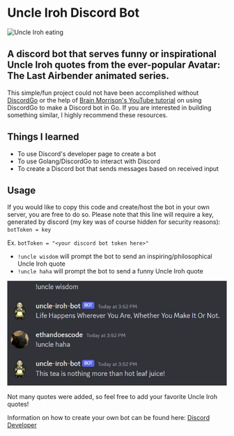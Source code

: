 # Uncle Iroh Discord Bot

![Uncle Iroh eating](https://media1.tenor.com/m/UZhw7z7yB2YAAAAC/iroh-eating.gif)

## A discord bot that serves funny or inspirational Uncle Iroh quotes from the ever-popular Avatar: The Last Airbender animated series.

This simple/fun project could not have been accomplished without [DiscordGo](https://github.com/bwmarrin/discordgo) or the help of [Brain Morrison's YouTube tutorial](https://www.youtube.com/channel/UCLx9EihBDfoJMncRWSZZoXg) on using DiscordGo to make a Discord bot in Go. If you are interested in building something similar, I highly recommend these resources.

## Things I learned
  * To use Discord's developer page to create a bot
  * To use Golang/DiscordGo to interact with Discord
  * To create a Discord bot that sends messages based on received input

## Usage
If you would like to copy this code and create/host the bot in your own server, you are free to do so. Please note that this line will require a key, generated by discord (my key was of course hidden for security reasons):
`botToken = key`

Ex. `botToken = "<your discord bot token here>"`

 * `!uncle wisdom` will prompt the bot to send an inspiring/philosophical Uncle Iroh quote
 * `!uncle haha` will prompt the bot to send a funny Uncle Iroh quote

![Bot example](https://github.com/egramsdoescode/uncle-iroh-bot/blob/main/uncle_iroh_bot_example.JPG?raw=true)

Not many quotes were added, so feel free to add your favorite Uncle Iroh quotes!

Information on how to create your own bot can be found here: [Discord Developer](https://discord.com/developers/docs/intro)


